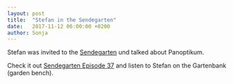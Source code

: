 ```yaml
---
layout: post
title:  "Stefan in the Sendegarten"
date:   2017-11-12 06:00:00 +0200
author: Sonja
---
```


Stefan was invited to the [Sendegarten](https://panoptikum.io/podcasts/189) und talked about Panoptikum.

Check it out [Sendegarten Episode 37](https://panoptikum.io/episodes/1471495) and listen to Stefan on the Gartenbank (garden bench).
